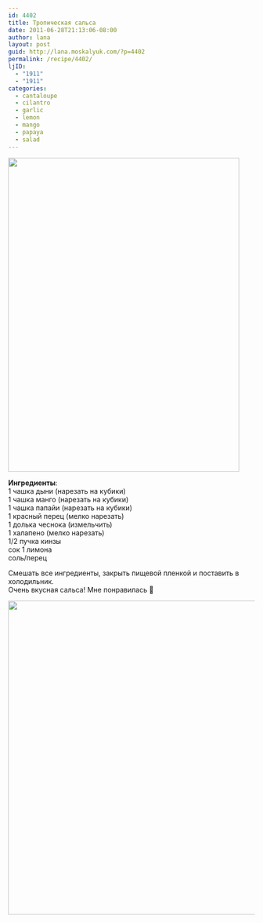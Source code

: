 ```yaml
---
id: 4402
title: Тропическая сальса
date: 2011-06-28T21:13:06-08:00
author: lana
layout: post
guid: http://lana.moskalyuk.com/?p=4402
permalink: /recipe/4402/
ljID:
  - "1911"
  - "1911"
categories:
  - cantaloupe
  - cilantro
  - garlic
  - lemon
  - mango
  - papaya
  - salad
---
```

<img loading="lazy" class="alignnone" title="Tropical Salsa" src="http://farm7.static.flickr.com/6042/5879505689_4775db2d2e_z.jpg" alt="" width="472" height="640" />

**Ингредиенты**:  
1 чашка дыни (нарезать на кубики)  
1 чашка манго (нарезать на кубики)  
1 чашка папайи (нарезать на кубики)  
1 красный перец (мелко нарезать)  
1 долька чеснока (измельчить)  
1 халапено (мелко нарезать)  
1/2 пучка кинзы  
сок 1 лимона  
соль/перец

Смешать все ингредиенты, закрыть пищевой пленкой и поставить в холодильник.  
Очень вкусная сальса! Мне понравилась 🙂

<img loading="lazy" class="alignnone" title="tropical salsa" src="http://farm6.static.flickr.com/5184/5880075906_60c5ea4105_z.jpg" alt="" width="573" height="640" />